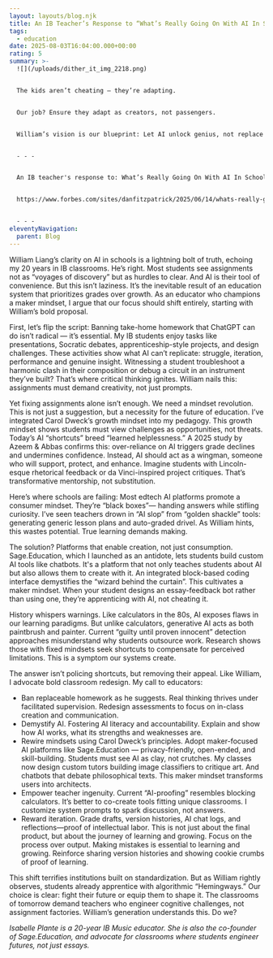 ```yaml
---
layout: layouts/blog.njk
title: An IB Teacher’s Response to “What’s Really Going On With AI In Schools?”
tags:
  - education
date: 2025-08-03T16:04:00.000+00:00
rating: 5
summary: >-
  ![](/uploads/dither_it_img_2218.png)


  The kids aren’t cheating — they’re adapting. 


  Our job? Ensure they adapt as creators, not passengers. 


  William’s vision is our blueprint: Let AI unlock genius, not replace it.


  - - -


  An IB teacher's response to: What’s Really Going On With AI In Schools? A High School Student’s POV. 


  https://www.forbes.com/sites/danfitzpatrick/2025/06/14/whats-really-going-on-with-ai-in-schools-a-high-school-students-pov/


  - - -
eleventyNavigation:
  parent: Blog
---
```

William Liang’s clarity on AI in schools is a lightning bolt of truth, echoing my 20 years in IB classrooms. He’s right. Most students see assignments not as “voyages of discovery” but as hurdles to clear. And AI is their tool of convenience. But this isn’t laziness. It’s the inevitable result of an education system that prioritizes grades over growth. As an educator who champions a maker mindset, I argue that our focus should shift entirely, starting with William’s bold proposal. 

First, let’s flip the script: Banning take-home homework that ChatGPT can do isn’t radical — it’s essential. My IB students enjoy tasks like presentations, Socratic debates, apprenticeship-style projects, and design challenges. These activities show what AI can’t replicate: struggle, iteration, performance and genuine insight.  Witnessing a student troubleshoot a harmonic clash in their composition or debug a circuit in an instrument they’ve built? That’s where critical thinking ignites. William nails this: assignments must demand creativity, not just prompts.


Yet fixing assignments alone isn’t enough. We need a mindset revolution. This is not just a suggestion, but a necessity for the future of education. I’ve integrated Carol Dweck’s growth mindset into my pedagogy. This growth mindset shows students must view challenges as opportunities, not threats. Today’s AI “shortcuts” breed “learned helplessness.” A 2025 study by Azeem & Abbas confirms this: over-reliance on AI triggers grade declines and undermines confidence. Instead, AI should act as a wingman, someone who will support, protect, and enhance. Imagine students with Lincoln-esque rhetorical feedback or da Vinci-inspired project critiques. That’s transformative mentorship, not substitution. 


Here’s where schools are failing: Most edtech AI platforms promote a consumer mindset. They’re “black boxes”— handing answers while stifling curiosity. I’ve seen teachers drown in “AI slop” from “golden shackle” tools: generating generic lesson plans and auto-graded drivel. As William hints, this wastes potential. True learning demands making. 


The solution? Platforms that enable creation, not just consumption. Sage.Education,  which I launched as an antidote, lets students build custom AI tools like chatbots. It's a platform that not only teaches students about AI but also allows them to create with it. An integrated block-based coding interface demystifies the “wizard behind the curtain”. This cultivates a maker mindset. When your student designs an essay-feedback bot rather than using one, they’re apprenticing with AI, not cheating it. 


History whispers warnings. Like calculators in the 80s, AI exposes flaws in our learning paradigms. But unlike calculators, generative AI acts as both paintbrush and painter. Current “guilty until proven innocent” detection approaches misunderstand why students outsource work. Research shows those with fixed mindsets seek shortcuts to compensate for perceived limitations. This is a symptom our systems create.

The answer isn’t policing shortcuts, but removing their appeal. Like William, I advocate bold classroom redesign. My call to educators: 

* Ban replaceable homework as he suggests. Real thinking thrives under facilitated supervision. Redesign assessments to focus on in-class creation and communication. 
* Demystify AI. Fostering AI literacy and accountability. Explain and show how AI works, what its strengths and weaknesses are. 
* Rewire mindsets using Carol Dweck’s principles. Adopt maker-focused AI platforms like Sage.Education — privacy-friendly, open-ended, and skill-building. Students must see AI as clay, not crutches. My classes now design custom tutors building image classifiers to critique art. And chatbots that debate philosophical texts. This maker mindset transforms users into architects. 
* Empower teacher ingenuity. Current “AI-proofing” resembles blocking calculators. It’s better to co-create tools fitting unique classrooms. I customize system prompts to spark discussion, not answers. 
* Reward iteration. Grade drafts, version histories, AI chat logs, and reflections—proof of intellectual labor. This is not just about the final product, but about the journey of learning and growing. Focus on the process over output. Making mistakes is essential to learning and growing. Reinforce sharing version histories and showing cookie crumbs of proof of learning.

This shift terrifies institutions built on standardization. But as William rightly observes, students already apprentice with algorithmic “Hemingways.” Our choice is clear: fight their future or equip them to shape it.
The classrooms of tomorrow demand teachers who engineer cognitive challenges, not assignment factories. William’s generation understands this. Do we?


*Isabelle Plante is a 20-year IB Music educator. She is also the co-founder of Sage.Education, and advocate for classrooms where students engineer futures, not just essays.*
